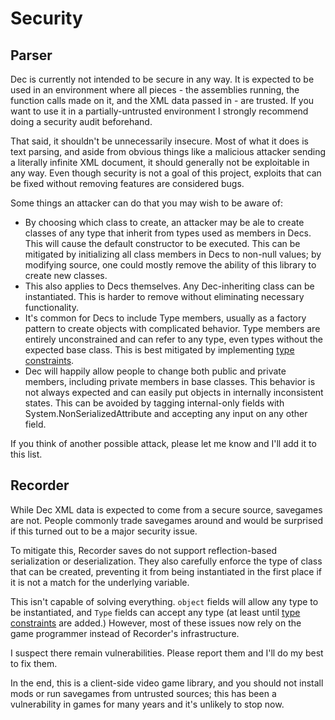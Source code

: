 # Security

## Parser

Dec is currently not intended to be secure in any way. It is expected to be used in an environment where all pieces - the assemblies running, the function calls made on it, and the XML data passed in - are trusted. If you want to use it in a partially-untrusted environment I strongly recommend doing a security audit beforehand.

That said, it shouldn't be unnecessarily insecure. Most of what it does is text parsing, and aside from obvious things like a malicious attacker sending a literally infinite XML document, it should generally not be exploitable in any way. Even though security is not a goal of this project, exploits that can be fixed without removing features are considered bugs.

Some things an attacker can do that you may wish to be aware of:

* By choosing which class to create, an attacker may be ale to create classes of any type that inherit from types used as members in Decs. This will cause the default constructor to be executed. This can be mitigated by initializing all class members in Decs to non-null values; by modifying source, one could mostly remove the ability of this library to create new classes.
* This also applies to Decs themselves. Any Dec-inheriting class can be instantiated. This is harder to remove without eliminating necessary functionality.
* It's common for Decs to include Type members, usually as a factory pattern to create objects with complicated behavior. Type members are entirely unconstrained and can refer to any type, even types without the expected base class. This is best mitigated by implementing [type constraints](~/future/typeconstraints.md).
* Dec will happily allow people to change both public and private members, including private members in base classes. This behavior is not always expected and can easily put objects in internally inconsistent states. This can be avoided by tagging internal-only fields with System.NonSerializedAttribute and accepting any input on any other field.

If you think of another possible attack, please let me know and I'll add it to this list.

## Recorder

While Dec XML data is expected to come from a secure source, savegames are not. People commonly trade savegames around and would be surprised if this turned out to be a major security issue.

To mitigate this, Recorder saves do not support reflection-based serialization or deserialization. They also carefully enforce the type of class that can be created, preventing it from being instantiated in the first place if it is not a match for the underlying variable.

This isn't capable of solving everything. `object` fields will allow any type to be instantiated, and `Type` fields can accept any type (at least until [type constraints](~/future/typeconstraints.md) are added.) However, most of these issues now rely on the game programmer instead of Recorder's infrastructure.

I suspect there remain vulnerabilities. Please report them and I'll do my best to fix them.

In the end, this is a client-side video game library, and you should not install mods or run savegames from untrusted sources; this has been a vulnerability in games for many years and it's unlikely to stop now.